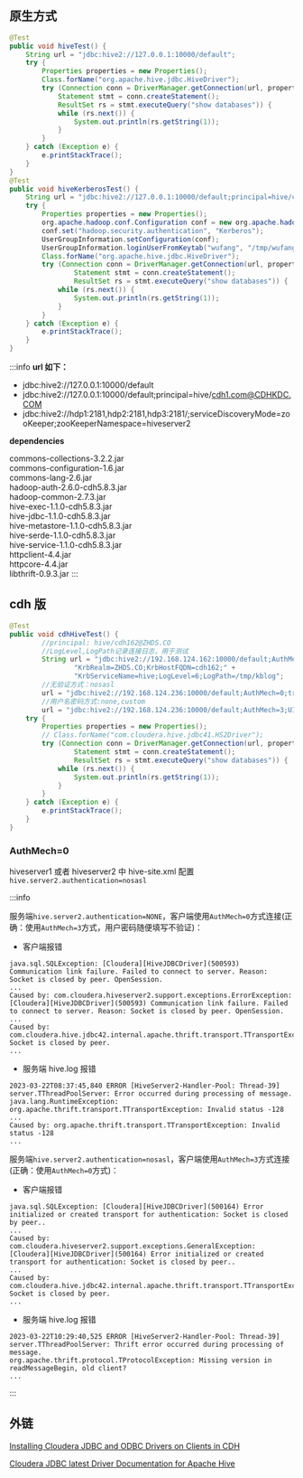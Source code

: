 ## 原生方式

```java
@Test
public void hiveTest() {
    String url = "jdbc:hive2://127.0.0.1:10000/default";
    try {
        Properties properties = new Properties();
        Class.forName("org.apache.hive.jdbc.HiveDriver");
        try (Connection conn = DriverManager.getConnection(url, properties);
            Statement stmt = conn.createStatement();
            ResultSet rs = stmt.executeQuery("show databases")) {
            while (rs.next()) {
                System.out.println(rs.getString(1));
            }
        }
    } catch (Exception e) {
        e.printStackTrace();
    }
}
@Test
public void hiveKerberosTest() {
    String url = "jdbc:hive2://127.0.0.1:10000/default;principal=hive/cdh1.com@CDHKDC.COM";
    try {
        Properties properties = new Properties();
        org.apache.hadoop.conf.Configuration conf = new org.apache.hadoop.conf.Configuration();
        conf.set("hadoop.security.authentication", "Kerberos");
        UserGroupInformation.setConfiguration(conf);
        UserGroupInformation.loginUserFromKeytab("wufang", "/tmp/wufang.keytab");
        Class.forName("org.apache.hive.jdbc.HiveDriver");
        try (Connection conn = DriverManager.getConnection(url, properties);
                Statement stmt = conn.createStatement();
                ResultSet rs = stmt.executeQuery("show databases")) {
            while (rs.next()) {
                System.out.println(rs.getString(1));
            }
        }
    } catch (Exception e) {
        e.printStackTrace();
    }
}
```

:::info
**url 如下：**

- jdbc:hive2://127.0.0.1:10000/default
- jdbc:hive2://127.0.0.1:10000/default;principal=hive/cdh1.com@CDHKDC.COM
- jdbc:hive2://hdp1:2181,hdp2:2181,hdp3:2181/;serviceDiscoveryMode=zooKeeper;zooKeeperNamespace=hiveserver2

**dependencies**

commons-collections-3.2.2.jar  
commons-configuration-1.6.jar  
commons-lang-2.6.jar  
hadoop-auth-2.6.0-cdh5.8.3.jar  
hadoop-common-2.7.3.jar  
hive-exec-1.1.0-cdh5.8.3.jar  
hive-jdbc-1.1.0-cdh5.8.3.jar  
hive-metastore-1.1.0-cdh5.8.3.jar  
hive-serde-1.1.0-cdh5.8.3.jar  
hive-service-1.1.0-cdh5.8.3.jar  
httpclient-4.4.jar  
httpcore-4.4.jar  
libthrift-0.9.3.jar
:::

## cdh 版

```java
@Test
public void cdhHiveTest() {
        //principal: hive/cdh162@ZHDS.CO
        //LogLevel,LogPath记录连接日志，用于测试
        String url = "jdbc:hive2://192.168.124.162:10000/default;AuthMech=1;" +
                "KrbRealm=ZHDS.CO;KrbHostFQDN=cdh162;" +
                "KrbServiceName=hive;LogLevel=6;LogPath=/tmp/kblog";
        //无验证方式：nosasl
        url = "jdbc:hive2://192.168.124.236:10000/default;AuthMech=0;transportMode=binary;";
        //用户名密码方式:none,custom
        url = "jdbc:hive2://192.168.124.236:10000/default;AuthMech=3;UID=test;PWD=test;";
    try {
        Properties properties = new Properties();
        // Class.forName("com.cloudera.hive.jdbc41.HS2Driver");
        try (Connection conn = DriverManager.getConnection(url, properties);
                Statement stmt = conn.createStatement();
                ResultSet rs = stmt.executeQuery("show databases")) {
            while (rs.next()) {
                System.out.println(rs.getString(1));
            }
        }
    } catch (Exception e) {
        e.printStackTrace();
    }
}
```

### AuthMech=0

hiveserver1 或者 hiveserver2 中 hive-site.xml 配置`hive.server2.authentication=nosasl`

:::info

服务端`hive.server2.authentication=NONE`，客户端使用`AuthMech=0`方式连接(正确：使用`AuthMech=3`方式，用户密码随便填写不验证)：

- 客户端报错

```log
java.sql.SQLException: [Cloudera][HiveJDBCDriver](500593) Communication link failure. Failed to connect to server. Reason: Socket is closed by peer. OpenSession.
...
Caused by: com.cloudera.hiveserver2.support.exceptions.ErrorException: [Cloudera][HiveJDBCDriver](500593) Communication link failure. Failed to connect to server. Reason: Socket is closed by peer. OpenSession.
...
Caused by: com.cloudera.hive.jdbc42.internal.apache.thrift.transport.TTransportException: Socket is closed by peer.
...

```

- 服务端 hive.log 报错

```log
2023-03-22T08:37:45,840 ERROR [HiveServer2-Handler-Pool: Thread-39] server.TThreadPoolServer: Error occurred during processing of message.
java.lang.RuntimeException: org.apache.thrift.transport.TTransportException: Invalid status -128
...
Caused by: org.apache.thrift.transport.TTransportException: Invalid status -128
...
```

服务端`hive.server2.authentication=nosasl`，客户端使用`AuthMech=3`方式连接(正确：使用`AuthMech=0`方式)：

- 客户端报错

```log
java.sql.SQLException: [Cloudera][HiveJDBCDriver](500164) Error initialized or created transport for authentication: Socket is closed by peer..
...
Caused by: com.cloudera.hiveserver2.support.exceptions.GeneralException: [Cloudera][HiveJDBCDriver](500164) Error initialized or created transport for authentication: Socket is closed by peer..
...
Caused by: com.cloudera.hive.jdbc42.internal.apache.thrift.transport.TTransportException: Socket is closed by peer.
...

```

- 服务端 hive.log 报错

```log
2023-03-22T10:29:40,525 ERROR [HiveServer2-Handler-Pool: Thread-39] server.TThreadPoolServer: Thrift error occurred during processing of message.
org.apache.thrift.protocol.TProtocolException: Missing version in readMessageBegin, old client?
...
```

:::

## 外链

[Installing Cloudera JDBC and ODBC Drivers on Clients in CDH](https://www.cloudera.com/documentation/enterprise/latest/topics/hive_jdbc_odbc_driver_install.html#hive_installing_jdbc_odbc_drivers)

[Cloudera JDBC latest Driver Documentation for Apache Hive](https://www.cloudera.com/documentation/other/connectors/hive-jdbc/latest.html)

